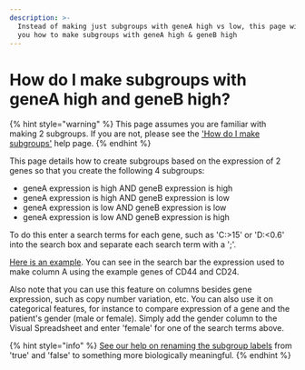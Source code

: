 ```yaml
---
description: >-
  Instead of making just subgroups with geneA high vs low, this page will show
  you how to make subgroups with geneA high & geneB high
---
```


# How do I make subgroups with geneA high and geneB high?

{% hint style="warning" %}
This page assumes you are familiar with making 2 subgroups. If you are not, please see the ['How do I make subgroups'](how-do-i-make-subgroups.md) help page.
{% endhint %}

This page details how to create subgroups based on the expression of 2 genes so that you create the following 4 subgroups:

* geneA expression is high AND geneB expression is high
* geneA expression is high AND geneB expression is low
* geneA expression is low AND geneB expression is low
* geneA expression is low AND geneB expression is high

To do this enter a search terms for each gene, such as 'C:>15' or 'D:<0.6' into the search box and separate each search term with a ';'.

[Here is an example](https://xenabrowser.net/?bookmark=5a20f78764f8cf07ac93ae4a998913e1). You can see in the search bar the expression used to make column A using the example genes of CD44 and CD24.&#x20;

Also note that you can use this feature on columns besides gene expression, such as copy number variation, etc. You can also use it on categorical features, for instance to compare expression of a gene and the patient's gender (male or female). Simply add the gender column to the Visual Spreadsheet and enter 'female' for one of the search terms above.&#x20;

{% hint style="info" %}
[See our help on renaming the subgroup labels](https://ucsc-xena.gitbook.io/project/overview-of-features/filter-and-subgrouping#changing-subgroup-labels) from 'true' and 'false' to something more biologically meaningful.
{% endhint %}
